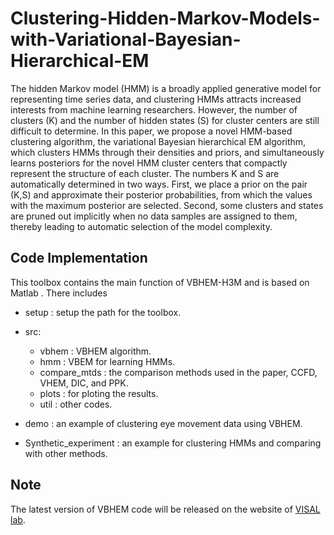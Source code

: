 # Clustering-Hidden-Markov-Models-with-Variational-Bayesian-Hierarchical-EM
The hidden Markov model (HMM) is a broadly applied generative model for representing time series data, and clustering HMMs attracts increased interests from machine learning researchers.  However, the number of clusters (K) and the number of hidden states (S) for cluster centers are still difficult to determine. In this paper, we propose a novel HMM-based clustering algorithm, the variational Bayesian hierarchical EM algorithm, which clusters HMMs through their densities and priors, and simultaneously learns posteriors for the novel HMM cluster centers that compactly represent the structure of each cluster. The numbers K and S are automatically determined  in two ways. First, we place a prior on the pair (K,S) and approximate their posterior probabilities, from which the values with the maximum posterior are selected. Second, some clusters and states are pruned out implicitly when no data samples are assigned to them, thereby leading to automatic selection of the model complexity.

## Code Implementation
This toolbox contains the main function of VBHEM-H3M and is based on Matlab . There includes

* setup : setup the path for the toolbox.
* src: 
  * vbhem        : VBHEM algorithm.
  * hmm          : VBEM for learning HMMs.
  * compare_mtds : the comparison methods used in the paper, CCFD, VHEM, DIC, and PPK.
  * plots        : for ploting the results.
  * util         : other codes.

* demo : an example of clustering eye movement data using VBHEM.
* Synthetic_experiment : an example for clustering HMMs and comparing with other methods.


## Note
The latest version of VBHEM code will be released on the website of [VISAL lab](http://visal.cs.cityu.edu.hk/research/emhmm/ "悬停显示").

